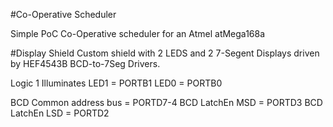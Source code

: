 #Co-Operative Scheduler

Simple PoC Co-Operative scheduler for an Atmel atMega168a


#Display Shield
Custom shield with 2 LEDS and 2 7-Segent Displays driven by HEF4543B BCD-to-7Seg Drivers.

Logic 1 Illuminates
LED1 = PORTB1
LED0 = PORTB0

BCD Common address bus = PORTD7-4
BCD LatchEn MSD = PORTD3
BCD LatchEn LSD = PORTD2

